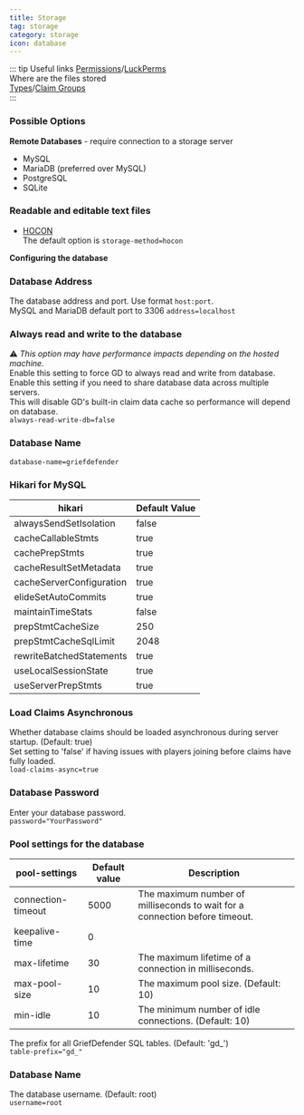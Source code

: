 ```yaml
---
title: Storage
tag: storage
category: storage
icon: database
---
```


::: tip Useful links
[Permissions](/wiki/Permissions.html)/[LuckPerms](/wiki/Permissions.html#luckperms)  
Where are the files stored  
[Types](/wiki/basic/Claim-Management.html#types-1)/[Claim Groups](/wiki/basic/Claim-Management.html#typos-2)  
:::

### Possible Options
**Remote Databases** - require connection to a storage server  

* MySQL  
* MariaDB (preferred over MySQL)  
* PostgreSQL  
* SQLite  

### Readable and editable text files  

* [HOCON](/wiki/#hocon)  
The default option is `storage-method=hocon`  

**Configuring the database**  

### Database Address   
The database address and port. Use format `host:port`.  
MySQL and MariaDB default port to 3306 
`address=localhost`

### Always read and write to the database  
:warning: *This option may have performance impacts depending on the hosted machine.*    
Enable this setting to force GD to always read and write from database.  
Enable this setting if you need to share database data across multiple servers.  
This will disable GD's built-in claim data cache so performance will depend on database.  
`always-read-write-db=false`  

### Database Name  
`database-name=griefdefender`

### Hikari for MySQL  
hikari                                           | Default Value |
-------------------------------------------------|---------------|
alwaysSendSetIsolation | false | 
cacheCallableStmts | true |
cachePrepStmts | true |
cacheResultSetMetadata | true |
cacheServerConfiguration | true |
elideSetAutoCommits | true |
maintainTimeStats | false |
prepStmtCacheSize | 250 |
prepStmtCacheSqlLimit | 2048 |
rewriteBatchedStatements | true |
useLocalSessionState | true |
useServerPrepStmts | true |

### Load Claims Asynchronous
Whether database claims should be loaded asynchronous during server startup. (Default: true)  
Set setting to 'false' if having issues with players joining before claims have fully loaded.  
`load-claims-async=true`

### Database Password   
Enter your database password.  
`password="YourPassword"`

### Pool settings for the database  
pool-settings                                           | Default value | Description |
-------------------------------------------------|---------------|---------------|
connection-timeout | 5000 | The maximum number of milliseconds to wait for a connection before timeout. |
keepalive-time | 0  |  |
max-lifetime   | 30 |  The maximum lifetime of a connection in milliseconds. |
max-pool-size  | 10 | The maximum pool size. (Default: 10) |
min-idle       | 10 | The minimum number of idle connections. (Default: 10) |

The prefix for all GriefDefender SQL tables. (Default: 'gd_')  
`table-prefix="gd_"`  

### Database Name  
The database username. (Default: root)  
`username=root`  
